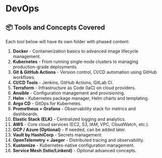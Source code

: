 # DevOps 

## 📦 Tools and Concepts Covered

Each tool below will have its own folder with phased content:
1. **Docker** - Containerization basics to advanced image lifecycle management.
2. **Kubernetes** - From running single-node clusters to managing production-grade deployments.
3. **Git & GitHub Actions** - Version control, CI/CD automation using GitHub workflows.
4. **CI/CD Tools** - Jenkins, GitHub Actions, GitLab CI.
5. **Terraform** - Infrastructure as Code (IaC) on cloud providers.
6. **Ansible** - Configuration management and provisioning.
7. **Helm** - Kubernetes package manager, Helm charts and templating.
8. **Argo CD** - GitOps for Kubernetes.
9. **Prometheus + Grafana** - Observability stack for metrics and dashboards.
10. **Elastic Stack (ELK)** - Centralized logging and analytics.
11. **AWS** - Core cloud services (EC2, S3, IAM, VPC, CloudWatch, etc.).
12. **GCP / Azure (Optional)** - If needed, can be added later.
13. **Vault by HashiCorp** - Secrets management.
14. **OpenTelemetry + Jaeger** - Distributed tracing and observability.
15. **Kustomize** - Kubernetes-native configuration management.
16. **Service Mesh (Istio/Linkerd)** - Optional advanced concepts.


